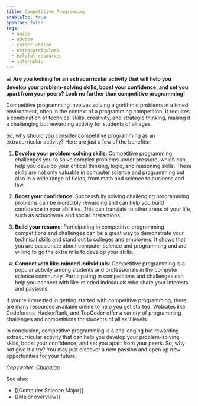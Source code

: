 ```yaml
---
title: Competitive Programming
enableToc: true
openToc: false
tags:
  - guide
  - advice
  - career-choice
  - extracurriculars
  - helpful-resources
  - internship
---
```


💻 **Are you looking for an extracurricular activity that will help you develop your problem-solving skills, boost your confidence, and set you apart from your peers? Look no further than competitive programming!**

Competitive programming involves solving algorithmic problems in a timed environment, often in the context of a programming competition. It requires a combination of technical skills, creativity, and strategic thinking, making it a challenging but rewarding activity for students of all ages.

So, why should you consider competitive programming as an extracurricular activity? Here are just a few of the benefits:

1. **Develop your problem-solving skills**: Competitive programming challenges you to solve complex problems under pressure, which can help you develop your critical thinking, logic, and reasoning skills. These skills are not only valuable in computer science and programming but also in a wide range of fields, from math and science to business and law.
    
2. **Boost your confidence**: Successfully solving challenging programming problems can be incredibly rewarding and can help you build confidence in your abilities. This can translate to other areas of your life, such as schoolwork and social interactions.
    
3. **Build your resume**: Participating in competitive programming competitions and challenges can be a great way to demonstrate your technical skills and stand out to colleges and employers. It shows that you are passionate about computer science and programming and are willing to go the extra mile to develop your skills.
    
4. **Connect with like-minded individuals**: Competitive programming is a popular activity among students and professionals in the computer science community. Participating in competitions and challenges can help you connect with like-minded individuals who share your interests and passions.
    

If you're interested in getting started with competitive programming, there are many resources available online to help you get started. Websites like Codeforces, HackerRank, and TopCoder offer a variety of programming challenges and competitions for students of all skill levels.

In conclusion, competitive programming is a challenging but rewarding extracurricular activity that can help you develop your problem-solving skills, boost your confidence, and set you apart from your peers. So, why not give it a try? You may just discover a new passion and open up new opportunities for your future!

_Copywriter: [Chugajan](https://t.me/Chugajan)_

See also:
- [[Computer Science Major]]
- [[Major overview]]













